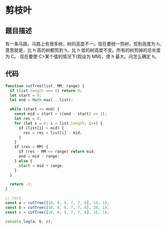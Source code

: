 # 剪枝叶

## 题目描述

有一条马路，马路上有很多树，树的高度不一。现在要统一剪树，剪到高度为 h。
意思就是，比 h 高的树都剪到 h，比 h 低的树高度不变。所有的树剪掉的总长度为 C。
现在要使 C>某个值的情况下(假设为 MM)，使 h 最大。问怎么确定 h。

## 代码

```js
function cutTree(list, MM, range) {
  if (list.length === 0) return 0;
  let start = 0;
  let end = Math.max(...list);

  while (start <= end) {
    const mid = start + ((end - start) >> 1);
    let res = 0;
    for (let i = 0; i < list.length; i++) {
      if (list[i] > mid) {
        res = res + list[i] - mid;
      }
    }
    if (res > MM) {
      if (res - MM <= range) return mid;
      end = mid - range;
    } else {
      start = mid + range;
    }
  }

  return -1;
}

// test
const a = cutTree([10, 8, 9, 7, 7, 6], 16, 1);
const b = cutTree([10, 8, 9, 7, 7, 6], 20, 1);
const c = cutTree([10, 8, 9, 7, 7, 6], 15, 1);

console.log(a, b, c);
```
